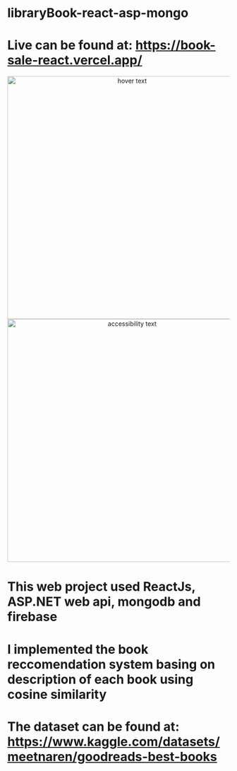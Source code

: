 # libraryBook-react-asp-mongo
# Live can be found at: https://book-sale-react.vercel.app/
<p align="center">
  <img src="https://firebasestorage.googleapis.com/v0/b/shop-cbe4c.appspot.com/o/main-screen.png?alt=media&token=c51ebcbf-2e34-42ff-b98f-6e68e189a7cf" width="550" title="hover text">
  <img src="https://firebasestorage.googleapis.com/v0/b/shop-cbe4c.appspot.com/o/main-screen.png?alt=media&token=c51ebcbf-2e34-42ff-b98f-6e68e189a7cf" width="550" alt="accessibility text">
</p>

# This web project used ReactJs, ASP.NET web api, mongodb and firebase
# I implemented the book reccomendation system basing on description of each book using cosine similarity
# The dataset can be found at: https://www.kaggle.com/datasets/meetnaren/goodreads-best-books
